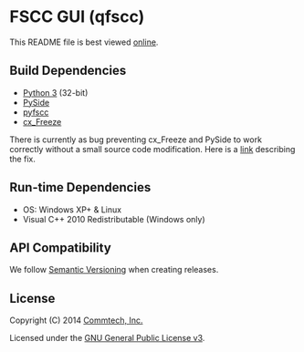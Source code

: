 # FSCC GUI (qfscc)
This README file is best viewed [online](http://github.com/commtech/qfscc/).


## Build Dependencies
- [Python 3](http://www.python.org/download/) (32-bit)
- [PySide](http://qt-project.org/wiki/PySide)
- [pyfscc](http://github.com/commtech/pyfscc/)
- [cx_Freeze](http://cx-freeze.sourceforge.net/)

There is currently as bug preventing cx_Freeze and PySide to work correctly without a small source code modification. Here is a [link](http://qt-project.org/forums/viewthread/29881) describing the fix.


## Run-time Dependencies
- OS: Windows XP+ & Linux
- Visual C++ 2010 Redistributable (Windows only)


## API Compatibility
We follow [Semantic Versioning](http://semver.org/) when creating releases.


## License

Copyright (C) 2014 [Commtech, Inc.](http://commtech-fastcom.com)

Licensed under the [GNU General Public License v3](http://www.gnu.org/licenses/gpl.txt).
